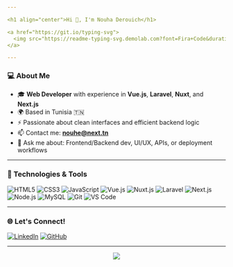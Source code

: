 ```yaml
---

<h1 align="center">Hi 👋, I'm Nouha Derouich</h1>

<a href="https://git.io/typing-svg">
  <img src="https://readme-typing-svg.demolab.com?font=Fira+Code&duration=4000&pause=1000&color=00FFAD&center=true&vCenter=true&width=600&height=200&lines=Web+Developer+from+Tunisia;Vue.js+%7C+Laravel+%7C+Next.js+%7C+Nuxt;Passionate+about+clean+UI+%2B+smart+UX;Let’s+build+cool+things+together+%F0%9F%92%BB" alt="Typing SVG" />
</a>

---
```


### 💻 About Me

- 🎓 **Web Developer** with experience in **Vue.js**, **Laravel**, **Nuxt**, and **Next.js**
- 🌍 Based in Tunisia 🇹🇳
- ⚡ Passionate about clean interfaces and efficient backend logic
- 📫 Contact me: **[nouhe@next.tn](mailto:nouhe@next.tn)**
- 💬 Ask me about: Frontend/Backend dev, UI/UX, APIs, or deployment workflows

---

### 🔧 Technologies & Tools

![HTML5](https://img.shields.io/badge/-HTML5-E34F26?style=flat-square&logo=html5&logoColor=white)
![CSS3](https://img.shields.io/badge/-CSS3-1572B6?style=flat-square&logo=css3)
![JavaScript](https://img.shields.io/badge/-JavaScript-F7DF1E?style=flat-square&logo=javascript&logoColor=black)
![Vue.js](https://img.shields.io/badge/-Vue.js-42b883?style=flat-square&logo=vue.js&logoColor=white)
![Nuxt.js](https://img.shields.io/badge/-Nuxt.js-00c58e?style=flat-square&logo=nuxt.js)
![Laravel](https://img.shields.io/badge/-Laravel-F55247?style=flat-square&logo=laravel)
![Next.js](https://img.shields.io/badge/-Next.js-000?style=flat-square&logo=next.js)
![Node.js](https://img.shields.io/badge/-Node.js-339933?style=flat-square&logo=node.js)
![MySQL](https://img.shields.io/badge/-MySQL-00758F?style=flat-square&logo=mysql)
![Git](https://img.shields.io/badge/-Git-F05032?style=flat-square&logo=git)
![VS Code](https://img.shields.io/badge/-VS_Code-007ACC?style=flat-square&logo=visual-studio-code)

---

### 🌐 Let's Connect!

[![LinkedIn](https://img.shields.io/badge/-LinkedIn-blue?style=flat-square&logo=linkedin)](https://www.linkedin.com/in/ton-lien-linkedin)
[![GitHub](https://img.shields.io/badge/-GitHub-333?style=flat-square&logo=github)](https://github.com/ton-profil)

---

<p align="center">
  <img src="https://capsule-render.vercel.app/api?type=wave&color=00FFAD&height=200&section=footer&text=Thanks%20for%20visiting!&fontSize=30&fontColor=ffffff" />
</p>
